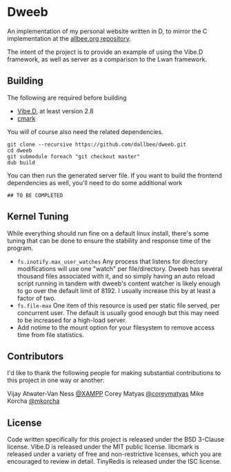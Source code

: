 Dweeb
=====

An implementation of my personal website written in D, to mirror the C implementation at the [allbee.org repository](https://github.com/dallbee/allbee.org).

The intent of the project is to provide an example of using the Vibe.D framework, as well as server as a comparison to the Lwan framework.


Building
--------
The following are required before building

 - [Vibe.D](http://vibed.org/), at least version 2.8
 - [cmark](https://github.com/jgm/cmark)

You will of course also need the related dependencies.

```
git clone --recursive https://github.com/dallbee/dweeb.git
cd dweeb
git submodule foreach "git checkout master"
dub build
```

You can then run the generated server file. If you want to build the frontend dependencies as well, you'll need to do some additional work

```
## TO BE COMPLETED
```

Kernel Tuning
-------------
While everything should run fine on a default linux install, there's some tuning that can be done to ensure the stability and response time of the program.

- `fs.inotify.max_user_watches` Any process that listens for directory modifications will use one "watch" per file/directory. Dweeb has several thousand files associated with it, and so simply having an auto reload script running in tandem with dweeb's content watcher is likely enough to go over the default limit of 8192. I usually increase this by at least a factor of two.
- `fs.file-max` One item of this resource is used per static file served, per concurrent user. The default is usually good enough but this may need to be increased for a high-load server.
- Add notime to the mount option for your filesystem to remove access time from file statistics.


Contributors
------------
I'd like to thank the following people for making substantial contributions to this project in one way or another:

Vijay Atwater-Van Ness [@XAMPP](https://github.com/XAMPP/)
Corey Matyas [@coreymatyas](https://github.com/coreymatyas/)
Mike Korcha [@mkorcha](https://github.com/mkorcha/)


License
-------
Code written specifically for this project is released under the BSD 3-Clause license. Vibe.D is released under the MIT public license. libcmark is released under a variety of free and non-restrictive licenses, which you are encouraged to review in detail. TinyRedis is released under the ISC license.